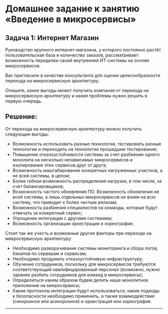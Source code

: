 # Домашнее задание к занятию «Введение в микросервисы»

## Задача 1: Интернет Магазин

Руководство крупного интернет-магазина, у которого постоянно растёт пользовательская база и количество заказов, рассматривает возможность переделки своей внутренней   ИТ-системы на основе микросервисов. 

Вас пригласили в качестве консультанта для оценки целесообразности перехода на микросервисную архитектуру. 

Опишите, какие выгоды может получить компания от перехода на микросервисную архитектуру и какие проблемы нужно решить в первую очередь.

## Решение:

От перехода на микросервисную архитектуру можно получить следующие выгоды:  

- Возможность использовать разные технологии, тестировать разные технологии и переходить на технологии прошедшие тестирование;
- Повышение отказоустойчивости системы за счет разбиения одного монолита на несколько независимых микросервисов и изолирование этих сервисов друг от друга;
- Возможность маштабирования конкретных нагруженных участков, а не всей системы, в целом; 
- Более гибкая возможность распределения нагрузки, в том числе, за счет балансировщиков;  
- Возможность частого обновления ПО. Возможность обновления не всей системы, а лишь отдельных микросервисов не влияя на всю систему, что приводит к более честым релизам;  
- Возможность разбиения специалистов на команды, которые будут отвечать за конкретный сервис;  
- Упрощение интеграции с другими системами;  
- Возможность организации оркестрации и хореографии.

Стоит так же учесть и возможные другие факторы при переходе на микросервисную архитектуру:

- Необходимо разворачивание системы мониторинга и сбора логов, бэкапов по серверам и сервисам;  
- Необходимо продумать отказоустойчивую инфраструктуру;  
- Обучение сотрудников, поскольку для микросервисов требуются соответствующий квалифицированный персонал (возможно, нужно заранее разбить сотрудников для команд в микросервисы);  
- Определиться каким образом будем делить наше монолитное приложение на микросервисы;  
- Какие протоколы интеграции будут использоваться, какие подходы к безопасности необходимо применить, а также взаимодействие (синхронное или асинхронное) и оркестрация или хореография.

---
